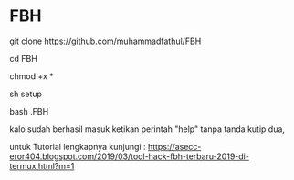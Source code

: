 # FBH

git clone https://github.com/muhammadfathul/FBH

cd FBH

chmod +x *

sh setup

bash .FBH

kalo sudah berhasil masuk ketikan perintah
"help" tanpa tanda kutip dua,

untuk Tutorial lengkapnya kunjungi :
https://asecc-eror404.blogspot.com/2019/03/tool-hack-fbh-terbaru-2019-di-termux.html?m=1
